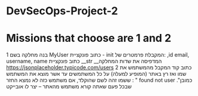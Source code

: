# DevSecOps-Project-2

# Missions that choose are 1 and 2

1 בנה מחלקה בשם MyUser כתוב פונקציית - init המקבלת פרמטרים של: ,id
email, username, name כתוב פונקציית __str __המדפיסה את שדות
המחלקה
https://jsonplaceholder.typicode.com/users
2 כתוב קוד המקבל מהמשתמש את שמו ואז רץ באתר (המופיע למעלה) על כל
המשתמשים עד אשר מוצא את המשתמש ששמו זהה לשם שהוקלד, אם
משתמש כזה לא נמצא החזר : " found not user ."כמובן שבכל פעם שאתה
קורא משתמש מהאתר – יצר לו אובייקט
